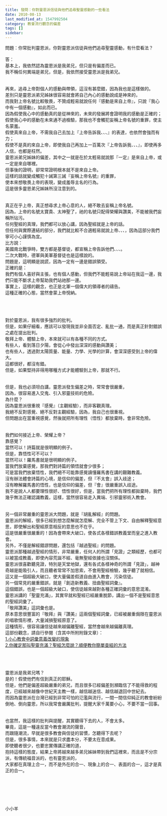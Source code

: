 ```yaml
---
title: 發問：你對靈恩派信徒與他們追尋聖靈感動的一些看法
date: 2010-08-13
last_modified_at: 1547992504
category: 教會流行觀念的偏差
tags: []
sidebar: 
---
```


<p>問題：你常批判靈恩派，你對靈恩派信徒與他們追尋聖靈感動，有什麼看法？<!--more--><br/><br/>答：<br/>基本上，我依然認為靈恩派是我弟兄，但只是有偏差而已。<br/>我不稱任何異端是弟兄，但是，我依然接受靈恩派是我弟兄。<br/><br/><br/>再來，追尋上帝對個人的感動與帶領，這沒有甚麼錯，因為我也是這樣做的。<br/>差別只是靈恩派弟兄姊妹很容易就會將自己內心的感動說成是神來的，<br/>而我對上帝名號比較敬畏，不贊成輕易就說任何『感動是來自上帝』，只說『我心中有一個感動』，如此而已。<br/>因為假使我心中的感動真的是從神來的，未來的發展將會證明我的感動是正確的；<br/>假使我心中的感動在未來通不過檢驗，那我也不會觸犯妄稱上帝名號的重罪，使主名蒙羞。<br/>假使真來自上帝，不需我自己去加上『上帝告訴我、、、』的表達，也依然會強而有力；<br/>假使不是真的來自上帝，即使我自己再加上一百萬次『上帝告訴我、、、』，即使再多人信，也都是枉然。<br/>靈恩派弟兄姊妹的偏差，其中之一就是在於太輕易就說那『一定』是來自上帝，或一定是來自哪裡。<br/>但事後的證明，卻常常證明根本就不是來自上帝。<br/>這樣的話就變成觸犯十誡第三誡『妄稱上帝名號』的重罪，<br/>使本來想敬畏上帝的表現，變成羞辱主名的行為。<br/>這是很多靈恩弟兄姊妹所沒注意到的。<br/><br/> <br/>真正在乎上帝，真正想尋求上帝心意的人，絕不敢去妄稱上帝名號。<br/>因為，上帝的名號太寶貴、太神聖了，祂的名號只配得榮耀與讚美，不能被我們妄稱所玷污。<br/>任何聖經的真理，我們都可以放心講，因為聖經就是上帝的話。<br/>但任何與實際連結的部分，我們就比較不合適輕易就說上帝、、、，因為這部分我們寧可小心謹慎為宜。<br/>比方說：<br/>美國南北戰爭時，雙方都是基督徒，都宣稱上帝告訴他們、、、。<br/>二次大戰時，德軍與美軍基督徒也是這樣說的。<br/>問題是，這明顯是說謊，因為一定有一邊是錯誤領受。<br/>正確的是：<br/>我們有個人喜好與主張，也有個人感動，但我們不能輕易說上帝站在我這一邊，我們只能不斷求上帝幫助我們站祂那一邊。<br/>事實上，這樣的觀念，也正是北軍一個偉大的領導者的禱告。<br/>這種正確的心態，當然會蒙上帝悅納。<br/><br/><br/><br/> <br/>對於靈恩派，我有很多強烈的批判。<br/>但是，如果仔細看，應該可以發現我並非全面否定、亂批一通，而是真正針對錯誤之處在提出批判。<br/>敬拜上帝、體驗上帝，本來就可以有各種不同的方式。<br/>有些人，看到落日夕陽，會從心中發出深深的感動與讚美；<br/>也有些人，透過對太陽質量、能量、力學、光學的計算，會深深感受到上帝的偉大。<br/>這都很好，都沒有錯。<br/>但是，如果堅持非得用哪種方式才能體驗到上帝，那就不行。<br/><br/> <br/>但是，我也必須坦白講，靈恩派發生偏差之時，常常會很嚴重，<br/>因為，很容易進入交鬼、引入邪靈技術的危險。<br/>為什麼？<br/>因為靈恩派很重視『感覺』（主觀經驗），而非客觀真理。<br/>我絕不反對感覺、絕不反對主觀經驗，因為，我自己也很重視。<br/>但問題出在當重視感覺，然後就把所有理性（悟性）都放棄時，會非常危險。<br/><br/> <br/>我們如何接近上帝、榮耀上帝？<br/>靠感覺？<br/>當然可以！詩篇就是很明顯的例子。<br/>但是，靠悟性可不可以？<br/>當然可以！羅馬書就是很明顯的例子。<br/>當我們放棄感覺，那我們對詩篇的領悟就會少很多；<br/>可是當我們放棄悟性，我們絕不可能靠感覺讀懂羅馬書在講的艱難教義。<br/>沒有辦法體會詩篇的心境，是信仰的偏差，但『不太會』誤入歧途；<br/>沒有瞭解羅馬書的悟性，也是信仰的偏差，但『會』很嚴重誤入歧途。<br/>我不是說人人都要理性很好、悟性很好，但是，當我們把所有理性都拋棄時，我們幾乎無法正確認識教義，這樣，當然很容易走入異端、引邪靈邪術入教會。<br/><br/><br/>另一個非常嚴重的靈恩派大問題，就是『胡亂解經』的問題。<br/>靈恩派的解經，很多已經到想怎麼解就怎麼解、完全不管上下文、自由解釋聖經意思，即使解出和聖經原意相反的意思也不在乎。<br/>這是很嚴重很嚴重的！因為會帶來大破口，使各式各樣錯誤教義堂而皇之進入教會。<br/>另外，不僅是解經錯謬問題，還包括『越過聖經』的問題。<br/>靈恩派那種越過聖經的情形，非常嚴重，任何人的所謂「見證」之類經歷，也都可以被當成教義，即使內容荒誕不經、毫無聖經依據也沒關係。<br/>靈恩派很喜歡聽見證，特別是天堂地獄，還有各式各樣神奇的所謂「見證」，越神奇越是能吸引人，而且聽者常常不加思索，不會用聖經檢驗，幾乎聽了就相信。<br/>這又是一個超級大破口，使大量偏差假道自由進入教會，污染信徒。<br/>另一個常見的嚴重錯誤，就是『創造新教義、扭曲聖經詞彙』。<br/>這個錯誤，也是一個超級大破口，使信徒越來越對各種正確詞彙的意思混淆。<br/>靈恩派講的「聖靈充滿」，其實早就和聖經已經嚴重脫節，講出一個不是聖經意思的聖經詞彙了。<br/>「敬拜讚美」這詞彙也是。<br/>原本意思很豐富的『敬拜』與『讚美』這兩個聖經詞彙，已經被嚴重侷限在靈恩派的唱歌情形裡，大量減損聖經原意了。<br/>這種情形，很容易讓信徒越來越偏離聖經，當然會越來越偏離真理。<br/>這部份觀念，請自行參閱（含其中所附附錄文章）：<br/><a href="/posts/269192528">1.小心教會中詞彙意義改變的現象</a><br/><a href="/posts/269194652">2.你確定那叫聖靈充滿？聖經怎麼說？順便教你簡單查經的方法 </a><br/><br/><br/><br/><br/>靈恩派是我弟兄嗎？<br/>是的！假使他們有信到真正的耶穌。<br/>但是，他們是偏差超級嚴重的弟兄，而且很多已經偏差到瀕臨信了不能得救的程度，已經越來越像中世紀天主教一樣，越信越迷信、越信越退回中世紀去。<br/>而因為靈恩派在台灣已經到非常可怕的氾濫與流行，一間一間信仰純正的教會紛紛倒地、倒向靈恩，所以我常會嚴厲批判，提醒大家千萬要小心，不要不當一回事。<br/><br/><br/>也當然，我這樣的批判與提醒，其實聽得下去的人，不會太多。<br/>畢竟，這是一種違反當今教會潮流的聲音，<br/>而跟隨潮流，早就是很多教會與信徒的習慣，怎聽得下去呢？<br/>但是，很多事情，本來就是只求盡本分，不要太在意成果。<br/>即使聽者很少，也要忠實傳講正確的道，<br/>抱持這樣的態度，結果上帝將越來越多弟兄姊妹帶到我們這裡來，而且是不分宗派，有傳統福音派的，也有靈恩派的，<br/>大家都在真理上合一，而不是外在的合一、現象上的合一、表面的合一，這才是真正的合一。<br/><br/><br/><br/><br/><br/><br/>小小羊<br/>
</p>